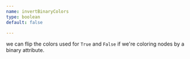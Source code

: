 ```yaml
---
name: invertBinaryColors
type: boolean
default: false

---
```


we can flip the colors used for `True` and `False` if we're coloring nodes by a binary attribute.
